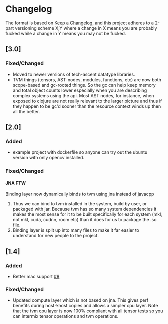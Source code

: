 # Changelog


The format is based on [Keep a Changelog](https://keepachangelog.com/en/1.0.0/), and
this project adheres to a 2-part versioning scheme X,Y where a change in X means you are
probably fucked while a change in Y means you may not be fucked.


## [3.0]
### Fixed/Changed
 * Moved to newer versions of tech-ascent datatype libraries.
 * TVM things (tensors, AST-nodes, modules, functions, etc) are now both
   scope-based and gc-rooted things.  So the gc can help keep memory and total
   object counts lower especially when you are describing complex systems using
   the api.  Most AST nodes, for instance, when exposed to clojure are not really
   relevant to the larger picture and thus if they happen to be gc'd sooner than
   the resource context winds up then all the better.



## [2.0]
### Added
* example project with dockerfile so anyone can try out the ubuntu version with
only opencv installed.
### Fixed/Changed
#### JNA FTW
Binding layer now dynamically binds to tvm using jna instead of javacpp
1.  Thus we can bind to tvm installed in the system, build by user, or packaged with
jar.  Because tvm has so many system dependencies it makes the most sense for it to be
built specifically for each system (mkl, not mkl, cuda, cudnn, rocm etc) than it does
for us to package the .so file.
2.  Binding layer is split up into many files to make it far easier to understand for
new people to the project.




## [1.4]
### Added
* Better mac support [#8](https://github.com/tech-ascent/tvm-clj/pull/8)
### Fixed/Changed
* Updated compute layer which is not based on jna.  This gives perf benefits during
host->host copies and allows a simpler cpu layer.  Note that the tvm cpu layer is now
100% compliant with all tensor tests so you can intermix tensor operations and tvm
operations.
